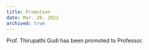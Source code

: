 ```yaml
---
title: Promotion
date: Mar. 20, 2022
archived: true
---
```


Prof. Thirupathi Gudi has been promoted to Professor.